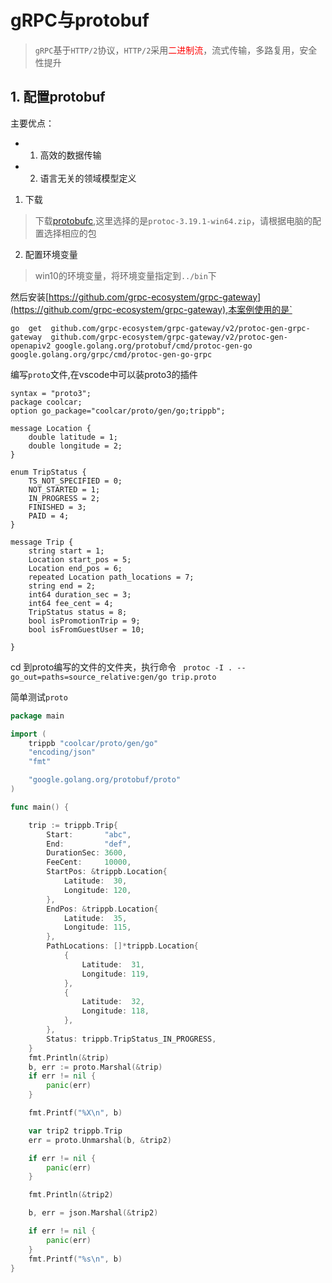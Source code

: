 # gRPC与protobuf
> `gRPC`基于`HTTP/2`协议，`HTTP/2`采用<font color='red'>二进制流</font>，流式传输，多路复用，安全性提升

## 1. 配置protobuf

主要优点：
- 1. 高效的数据传输
- 2. 语言无关的领域模型定义

1. 下载

>下载[protobufc](https://github.com/protocolbuffers/protobuf/releases),这里选择的是`protoc-3.19.1-win64.zip`，请根据电脑的配置选择相应的包

2. 配置环境变量 
>win10的环境变量，将环境变量指定到`../bin`下


然后安装[https://github.com/grpc-ecosystem/grpc-gateway](https://github.com/grpc-ecosystem/grpc-gateway),本案例使用的是`

```shell
go  get  github.com/grpc-ecosystem/grpc-gateway/v2/protoc-gen-grpc-gateway  github.com/grpc-ecosystem/grpc-gateway/v2/protoc-gen-openapiv2 google.golang.org/protobuf/cmd/protoc-gen-go  google.golang.org/grpc/cmd/protoc-gen-go-grpc
```
编写`proto`文件,在vscode中可以装proto3的插件
```proto3
syntax = "proto3";
package coolcar;
option go_package="coolcar/proto/gen/go;trippb";

message Location {
    double latitude = 1;
    double longitude = 2;
}

enum TripStatus {
    TS_NOT_SPECIFIED = 0;
    NOT_STARTED = 1;
    IN_PROGRESS = 2;
    FINISHED = 3;
    PAID = 4;
}

message Trip {
    string start = 1;
    Location start_pos = 5;
    Location end_pos = 6;
    repeated Location path_locations = 7;
    string end = 2;
    int64 duration_sec = 3;
    int64 fee_cent = 4;
    TripStatus status = 8;
    bool isPromotionTrip = 9;
    bool isFromGuestUser = 10;

}
```
cd 到proto编写的文件的文件夹，执行命令
` protoc -I . --go_out=paths=source_relative:gen/go trip.proto`

简单测试`proto` 

```go
package main

import (
	trippb "coolcar/proto/gen/go"
	"encoding/json"
	"fmt"

	"google.golang.org/protobuf/proto"
)

func main() {

	trip := trippb.Trip{
		Start:       "abc",
		End:         "def",
		DurationSec: 3600,
		FeeCent:     10000,
		StartPos: &trippb.Location{
			Latitude:  30,
			Longitude: 120,
		},
		EndPos: &trippb.Location{
			Latitude:  35,
			Longitude: 115,
		},
		PathLocations: []*trippb.Location{
			{
				Latitude:  31,
				Longitude: 119,
			},
			{
				Latitude:  32,
				Longitude: 118,
			},
		},
		Status: trippb.TripStatus_IN_PROGRESS,
	}
	fmt.Println(&trip)
	b, err := proto.Marshal(&trip)
	if err != nil {
		panic(err)
	}

	fmt.Printf("%X\n", b)

	var trip2 trippb.Trip
	err = proto.Unmarshal(b, &trip2)

	if err != nil {
		panic(err)
	}

	fmt.Println(&trip2)

	b, err = json.Marshal(&trip2)

	if err != nil {
		panic(err)
	}
	fmt.Printf("%s\n", b)
}
```

